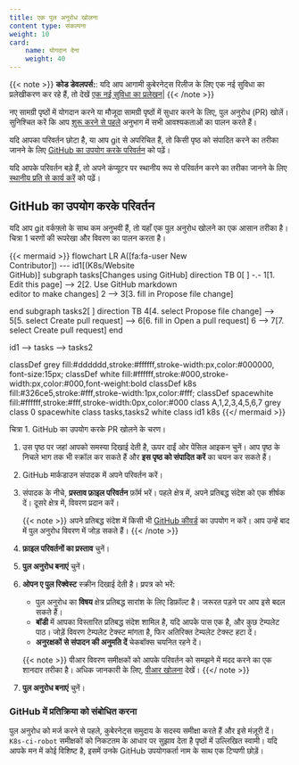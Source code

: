```yaml
---
title: एक पुल अनुरोध खोलना
content type: संकल्पना
weight: 10
card:
    name: योगदान देना
    weight: 40
---
```


<!-- अवलोकन  -->

{{< note >}}
**कोड डेवलपर्स:**: यदि आप आगामी कुबेरनेट्स रिलीज के लिए एक नई सुविधा का प्रलेखीकरण कर रहे हैं, तो देखें [एक नई सुविधा का प्रलेखन](/docs/contribute/new-content/new-features/)|
{{< /note >}}

नए सामग्री पृष्ठों में योगदान करने या मौजूदा सामग्री पृष्ठों में सुधार करने के लिए, पुल अनुरोध (PR) खोलें। सुनिश्चित करें कि आप [शुरू करने से पहले](/docs/contribute/new-content/overview/#before-you-begin) अनुभाग में सभी आवश्यकताओं का पालन करते हैं।

यदि आपका परिवर्तन छोटा है, या आप git से अपरिचित हैं, तो किसी पृष्ठ को संपादित करने का तरीका जानने के लिए [GitHub का उपयोग करके परिवर्तन](#changes-using-github) को पढ़ें।

यदि आपके परिवर्तन बड़े हैं, तो अपने कंप्यूटर पर स्थानीय रूप से परिवर्तन करने का तरीका जानने के लिए [स्थानीय प्रति से कार्य करें](#fork-the-repo) को पढ़ें।

<!-- body -->

## GitHub का उपयोग करके परिवर्तन

यदि आप git वर्कफ़्लो के साथ कम अनुभवी हैं, तो यहाँ एक पुल अनुरोध खोलने का एक आसान तरीका है। चित्रा 1 चरणों की रूपरेखा और विवरण का पालन करता है।

<!-- See https://github.com/kubernetes/website/issues/28808 for live-editor URL to this figure -->
<!-- You can also cut/paste the mermaid code into the live editor at https://mermaid-js.github.io/mermaid-live-editor to play around with it -->

{{< mermaid >}}
flowchart LR
A([fa:fa-user New<br>Contributor]) --- id1[(K8s/Website<br>GitHub)]
subgraph tasks[Changes using GitHub]
direction TB
    0[ ] -.-
    1[1. Edit this page] --> 2[2. Use GitHub markdown<br>editor to make changes]
    2 --> 3[3. fill in Propose file change]

end
subgraph tasks2[ ]
direction TB
4[4. select Propose file change] --> 5[5. select Create pull request] --> 6[6. fill in Open a pull request]
6 --> 7[7. select Create pull request] 
end

id1 --> tasks --> tasks2

classDef grey fill:#dddddd,stroke:#ffffff,stroke-width:px,color:#000000, font-size:15px;
classDef white fill:#ffffff,stroke:#000,stroke-width:px,color:#000,font-weight:bold
classDef k8s fill:#326ce5,stroke:#fff,stroke-width:1px,color:#fff;
classDef spacewhite fill:#ffffff,stroke:#fff,stroke-width:0px,color:#000
class A,1,2,3,4,5,6,7 grey
class 0 spacewhite
class tasks,tasks2 white
class id1 k8s
{{</ mermaid >}}

चित्रा 1. GitHub का उपयोग करके PR खोलने के चरण।

1. उस पृष्ठ पर जहां आपको समस्या दिखाई देती है, ऊपर दाईं ओर पेंसिल आइकन चुनें।
    आप पृष्ठ के निचले भाग तक भी स्क्रॉल कर सकते हैं और **इस पृष्ठ को संपादित करें** का चयन कर सकते हैं।

1. GitHub मार्कडाउन संपादक में अपने परिवर्तन करें।

1. संपादक के नीचे, **प्रस्ताव फ़ाइल परिवर्तन** फ़ॉर्म भरें।
   पहले क्षेत्र में, अपने प्रतिबद्ध संदेश को एक शीर्षक दें।
   दूसरे क्षेत्र में, विवरण प्रदान करें।

    {{< note >}}
    अपने प्रतिबद्ध संदेश में किसी भी [GitHub कीवर्ड](https://help.github.com/en/github/managing-your-work-on-github/linking-a-pull-request-to-an-issue#linking-a-pull-request-to-an-issue-using-a-keyword) का उपयोग न करें। आप उन्हें बाद में पुल अनुरोध विवरण में जोड़ सकते हैं।
    {{< /note >}}

1. **फ़ाइल परिवर्तनों का प्रस्ताव** चुनें।

1. **पुल अनुरोध बनाएं** चुनें।

1. **ओपन ए पुल रिक्वेस्ट** स्क्रीन दिखाई देती है। प्रपत्र को भरें:
   
   - पुल अनुरोध का **विषय** क्षेत्र प्रतिबद्ध सारांश के लिए डिफ़ॉल्ट है।
     जरूरत पड़ने पर आप इसे बदल सकते हैं।
   - **बॉडी** ​​में आपका विस्तारित प्रतिबद्ध संदेश शामिल है, यदि आपके पास एक है,
     और कुछ टेम्पलेट पाठ। जोड़ें
     विवरण टेम्पलेट टेक्स्ट मांगता है, फिर अतिरिक्त टेम्पलेट टेक्स्ट हटा दें।
   - **अनुरक्षकों से संपादन की अनुमति दें** चेकबॉक्स चयनित रहने दें।

    {{< note >}}
    पीआर विवरण समीक्षकों को आपके परिवर्तन को समझने में मदद करने का एक शानदार तरीका है।
   अधिक जानकारी के लिए, [पीआर खोलना](#open-a-pr) देखें। 
    {{</ note >}}

1. **पुल अनुरोध बनाएं** चुनें।

### GitHub में प्रतिक्रिया को संबोधित करना

पुल अनुरोध को मर्ज करने से पहले, कुबेरनेट्स समुदाय के सदस्य समीक्षा करते हैं और
इसे मंज़ूरी दें। `K8s-ci-robot` समीक्षकों को निकटतम के आधार पर सुझाव देता है
पृष्ठों में उल्लिखित स्वामी। यदि आपके मन में कोई विशिष्ट है,
इसमें उनके GitHub उपयोगकर्ता नाम के साथ एक टिप्पणी छोड़ें।